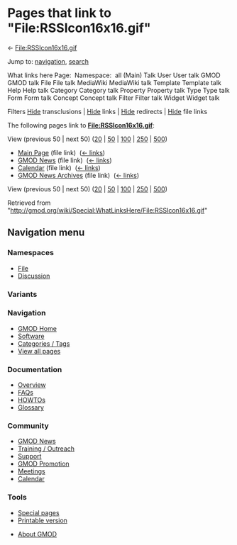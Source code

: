 <div id="mw-page-base" class="noprint">

</div>

<div id="mw-head-base" class="noprint">

</div>

<div id="content" class="mw-body" role="main">

<span id="top"></span>

<div id="mw-js-message" style="display:none;">

</div>



# <span dir="auto">Pages that link to "File:RSSIcon16x16.gif"</span>

<div id="bodyContent">

<div id="contentSub">

←
[File:RSSIcon16x16.gif](/wiki/File:RSSIcon16x16.gif "File:RSSIcon16x16.gif")

</div>

<div id="jump-to-nav" class="mw-jump">

Jump to: [navigation](#mw-navigation), [search](#p-search)

</div>

<div id="mw-content-text">

What links here Page:  Namespace:  all (Main) Talk User User talk GMOD
GMOD talk File File talk MediaWiki MediaWiki talk Template Template talk
Help Help talk Category Category talk Property Property talk Type Type
talk Form Form talk Concept Concept talk Filter Filter talk Widget
Widget talk

Filters
[Hide](/mediawiki/index.php?title=Special:WhatLinksHere/File:RSSIcon16x16.gif&hidetrans=1 "Special:WhatLinksHere/File:RSSIcon16x16.gif")
transclusions \|
[Hide](/mediawiki/index.php?title=Special:WhatLinksHere/File:RSSIcon16x16.gif&hidelinks=1 "Special:WhatLinksHere/File:RSSIcon16x16.gif")
links \|
[Hide](/mediawiki/index.php?title=Special:WhatLinksHere/File:RSSIcon16x16.gif&hideredirs=1 "Special:WhatLinksHere/File:RSSIcon16x16.gif")
redirects \|
[Hide](/mediawiki/index.php?title=Special:WhatLinksHere/File:RSSIcon16x16.gif&hideimages=1 "Special:WhatLinksHere/File:RSSIcon16x16.gif")
file links

The following pages link to
**[File:RSSIcon16x16.gif](/wiki/File:RSSIcon16x16.gif "File:RSSIcon16x16.gif")**:

View (previous 50 \| next 50)
([20](/mediawiki/index.php?title=Special:WhatLinksHere/File:RSSIcon16x16.gif&limit=20 "Special:WhatLinksHere/File:RSSIcon16x16.gif")
\|
[50](/mediawiki/index.php?title=Special:WhatLinksHere/File:RSSIcon16x16.gif&limit=50 "Special:WhatLinksHere/File:RSSIcon16x16.gif")
\|
[100](/mediawiki/index.php?title=Special:WhatLinksHere/File:RSSIcon16x16.gif&limit=100 "Special:WhatLinksHere/File:RSSIcon16x16.gif")
\|
[250](/mediawiki/index.php?title=Special:WhatLinksHere/File:RSSIcon16x16.gif&limit=250 "Special:WhatLinksHere/File:RSSIcon16x16.gif")
\|
[500](/mediawiki/index.php?title=Special:WhatLinksHere/File:RSSIcon16x16.gif&limit=500 "Special:WhatLinksHere/File:RSSIcon16x16.gif"))

- [Main Page](/wiki/Main_Page "Main Page") (file link) ‎
  <span class="mw-whatlinkshere-tools">([←
  links](/mediawiki/index.php?title=Special:WhatLinksHere&target=Main+Page "Special:WhatLinksHere"))</span>
- [GMOD News](/wiki/GMOD_News "GMOD News") (file link) ‎
  <span class="mw-whatlinkshere-tools">([←
  links](/mediawiki/index.php?title=Special:WhatLinksHere&target=GMOD+News "Special:WhatLinksHere"))</span>
- [Calendar](/wiki/Calendar "Calendar") (file link) ‎
  <span class="mw-whatlinkshere-tools">([←
  links](/mediawiki/index.php?title=Special:WhatLinksHere&target=Calendar "Special:WhatLinksHere"))</span>
- [GMOD News Archives](/wiki/GMOD_News_Archives "GMOD News Archives")
  (file link) ‎ <span class="mw-whatlinkshere-tools">([←
  links](/mediawiki/index.php?title=Special:WhatLinksHere&target=GMOD+News+Archives "Special:WhatLinksHere"))</span>

View (previous 50 \| next 50)
([20](/mediawiki/index.php?title=Special:WhatLinksHere/File:RSSIcon16x16.gif&limit=20 "Special:WhatLinksHere/File:RSSIcon16x16.gif")
\|
[50](/mediawiki/index.php?title=Special:WhatLinksHere/File:RSSIcon16x16.gif&limit=50 "Special:WhatLinksHere/File:RSSIcon16x16.gif")
\|
[100](/mediawiki/index.php?title=Special:WhatLinksHere/File:RSSIcon16x16.gif&limit=100 "Special:WhatLinksHere/File:RSSIcon16x16.gif")
\|
[250](/mediawiki/index.php?title=Special:WhatLinksHere/File:RSSIcon16x16.gif&limit=250 "Special:WhatLinksHere/File:RSSIcon16x16.gif")
\|
[500](/mediawiki/index.php?title=Special:WhatLinksHere/File:RSSIcon16x16.gif&limit=500 "Special:WhatLinksHere/File:RSSIcon16x16.gif"))

</div>

<div class="printfooter">

Retrieved from
"<http://gmod.org/wiki/Special:WhatLinksHere/File:RSSIcon16x16.gif>"

</div>

<div id="catlinks" class="catlinks catlinks-allhidden">

</div>

<div class="visualClear">

</div>

</div>

</div>

<div id="mw-navigation">

## Navigation menu

<div id="mw-head">



<div id="left-navigation">

<div id="p-namespaces" class="vectorTabs" role="navigation"
aria-labelledby="p-namespaces-label">

### Namespaces

- <span id="ca-nstab-image"><a href="/wiki/File:RSSIcon16x16.gif" accesskey="c"
  title="View the file page [c]">File</a></span>
- <span id="ca-talk"><a
  href="/mediawiki/index.php?title=File_talk:RSSIcon16x16.gif&amp;action=edit&amp;redlink=1"
  accesskey="t"
  title="Discussion about the content page [t]">Discussion</a></span>

</div>

<div id="p-variants" class="vectorMenu emptyPortlet" role="navigation"
aria-labelledby="p-variants-label">

### 

### Variants[](#)

<div class="menu">

</div>

</div>

</div>





</div>

</div>

</div>

<div id="mw-panel">

<div id="p-logo" role="banner">

<a href="/wiki/Main_Page"
style="background-image: url(http://gmod.org/images/GMOD-cogs.png);"
title="Visit the main page"></a>

</div>

<div id="p-Navigation" class="portal" role="navigation"
aria-labelledby="p-Navigation-label">

### Navigation

<div class="body">

- <span id="n-GMOD-Home">[GMOD Home](/wiki/Main_Page)</span>
- <span id="n-Software">[Software](/wiki/GMOD_Components)</span>
- <span id="n-Categories-.2F-Tags">[Categories /
  Tags](/wiki/Categories)</span>
- <span id="n-View-all-pages">[View all
  pages](/wiki/Special:AllPages)</span>

</div>

</div>

<div id="p-Documentation" class="portal" role="navigation"
aria-labelledby="p-Documentation-label">

### Documentation

<div class="body">

- <span id="n-Overview">[Overview](/wiki/Overview)</span>
- <span id="n-FAQs">[FAQs](/wiki/Category:FAQ)</span>
- <span id="n-HOWTOs">[HOWTOs](/wiki/Category:HOWTO)</span>
- <span id="n-Glossary">[Glossary](/wiki/Glossary)</span>

</div>

</div>

<div id="p-Community" class="portal" role="navigation"
aria-labelledby="p-Community-label">

### Community

<div class="body">

- <span id="n-GMOD-News">[GMOD News](/wiki/GMOD_News)</span>
- <span id="n-Training-.2F-Outreach">[Training /
  Outreach](/wiki/Training_and_Outreach)</span>
- <span id="n-Support">[Support](/wiki/Support)</span>
- <span id="n-GMOD-Promotion">[GMOD
  Promotion](/wiki/GMOD_Promotion)</span>
- <span id="n-Meetings">[Meetings](/wiki/Meetings)</span>
- <span id="n-Calendar">[Calendar](/wiki/Calendar)</span>

</div>

</div>

<div id="p-tb" class="portal" role="navigation"
aria-labelledby="p-tb-label">

### Tools

<div class="body">

- <span id="t-specialpages"><a href="/wiki/Special:SpecialPages" accesskey="q"
  title="A list of all special pages [q]">Special pages</a></span>
- <span id="t-print"><a
  href="/mediawiki/index.php?title=Special:WhatLinksHere/File:RSSIcon16x16.gif&amp;printable=yes"
  rel="alternate" accesskey="p"
  title="Printable version of this page [p]">Printable version</a></span>

</div>

</div>

</div>

</div>

<div id="footer" role="contentinfo">

- <span id="footer-places-about">[About
  GMOD](/wiki/GMOD:About "GMOD:About")</span>

<!-- -->






</div>
